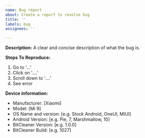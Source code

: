 ```yaml
---
name: Bug report
about: Create a report to resolve bug
title: ''
labels: bug
assignees: ''

---
```


**Description:**
A clear and concise description of what the bug is.

**Steps To Reproduce:**
1. Go to '...'
2. Click on '....'
3. Scroll down to '....'
4. See error

**Device information:**
 - Manufacturer: [Xiaomi]
 - Model: [Mi 9]
 - OS Name and version: [e.g. Stock Android, OneUI, MIUI]
 - Android Version: [e.g. Pie, 7, Marshmallow, 10]
 - BitCleaner Version: [e.g. 1.0.0]
 - BitCleaner Build: [e.g. 1027]
